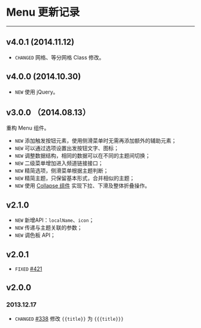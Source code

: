 # Menu 更新记录
---

## v4.0.1 (2014.11.12)

- `CHANGED` 网格、等分网格 Class 修改。

## v4.0.0 (2014.10.30)

- `NEW` 使用 jQuery。

## v3.0.0 （2014.08.13）

重构 Menu 组件。

- `NEW` 添加触发按钮元素，使用侧滑菜单时无需再添加额外的辅助元素；
- `NEW` 可以通过选项设置出发按钮文字、图标；
- `NEW` 调整数据结构，相同的数据可以在不同的主题间切换；
- `NEW` 二级菜单增加进入频道链接接口；
- `NEW` 精简选项，侧滑菜单根据主题判断；
- `NEW` 精简主题，只保留基本形式，合并相似的主题；
- `NEW` 使用 [Collapse 组件](http://amazeui.org/javascript/collapse) 实现下拉、下滑及整体折叠操作。


## v2.1.0

- `NEW` 新增API：`localName`、`icon`；
- `NEW` 传递与主题关联的参数；
- `NEW` 调色板 API；


## v2.0.1

- `FIXED` [#421](https://github.com/allmobilize/issues/issues/421)


## v2.0.0

### 2013.12.17

* `CHANGED` [#338](https://github.com/allmobilize/issues/issues/338) 修改 `{{title}}` 为 `{{{title}}}`
